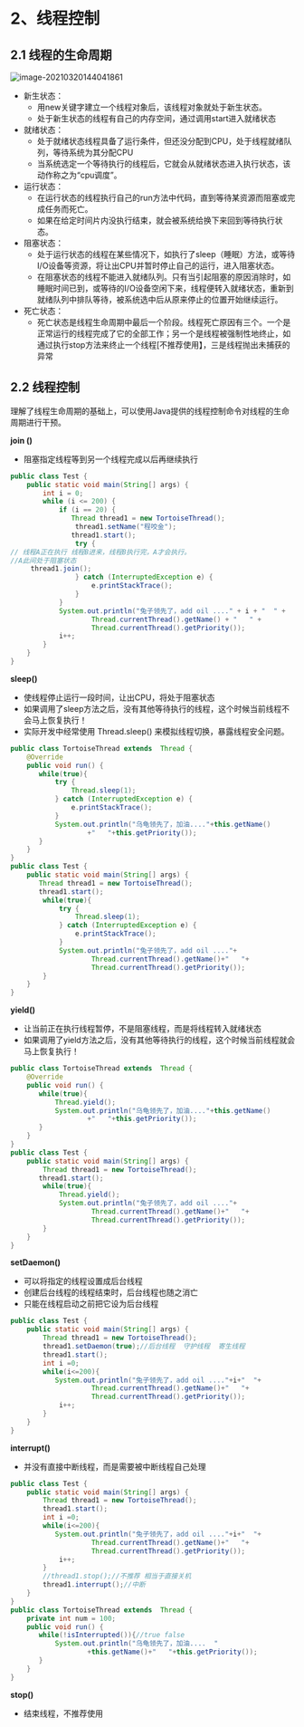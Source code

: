 # 2、线程控制

## 2.1 线程的生命周期

![image-20210320144041861](https://gitee.com/HappyBinbin/pcigo/raw/master/pic/20210320144042.png)

- 新生状态：
    - 用new关键字建立一个线程对象后，该线程对象就处于新生状态。
    - 处于新生状态的线程有自己的内存空间，通过调用start进入就绪状态
- 就绪状态：
    - 处于就绪状态线程具备了运行条件，但还没分配到CPU，处于线程就绪队列，等待系统为其分配CPU
    - 当系统选定一个等待执行的线程后，它就会从就绪状态进入执行状态，该动作称之为“cpu调度”。
- 运行状态：
    - 在运行状态的线程执行自己的run方法中代码，直到等待某资源而阻塞或完成任务而死亡。
    - 如果在给定时间片内没执行结束，就会被系统给换下来回到等待执行状态。
- 阻塞状态：
    - 处于运行状态的线程在某些情况下，如执行了sleep（睡眠）方法，或等待I/O设备等资源，将让出CPU并暂时停止自己的运行，进入阻塞状态。 
    - 在阻塞状态的线程不能进入就绪队列。只有当引起阻塞的原因消除时，如睡眠时间已到，或等待的I/O设备空闲下来，线程便转入就绪状态，重新到就绪队列中排队等待，被系统选中后从原来停止的位置开始继续运行。
- 死亡状态：
    - 死亡状态是线程生命周期中最后一个阶段。线程死亡原因有三个。一个是正常运行的线程完成了它的全部工作；另一个是线程被强制性地终止，如通过执行stop方法来终止一个线程[不推荐使用】，三是线程抛出未捕获的异常

## 2.2 线程控制

理解了线程生命周期的基础上，可以使用Java提供的线程控制命令对线程的生命周期进行干预。

**join ()**

- 阻塞指定线程等到另一个线程完成以后再继续执行 

```java
public class Test {
    public static void main(String[] args) {
        int i = 0;
        while (i <= 200) {
            if (i == 20) {
               Thread thread1 = new TortoiseThread();
                thread1.setName("程咬金");
               thread1.start();
                try {
// 线程A正在执行 线程B进来，线程B执行完，A才会执行。
//A此间处于阻塞状态
     thread1.join();
                } catch (InterruptedException e) {
                    e.printStackTrace();
                }
            }
            System.out.println("兔子领先了，add oil ...." + i + "  " +
                    Thread.currentThread().getName() + "   " +
                    Thread.currentThread().getPriority());
            i++;
        }
    }
}
```

**sleep()** 

- 使线程停止运行一段时间，让出CPU，将处于阻塞状态
- 如果调用了sleep方法之后，没有其他等待执行的线程，这个时候当前线程不会马上恢复执行！
- 实际开发中经常使用 Thread.sleep() 来模拟线程切换，暴露线程安全问题。

```java
public class TortoiseThread extends  Thread {
    @Override
    public void run() {
       while(true){
           try {
               Thread.sleep(1);
           } catch (InterruptedException e) {
               e.printStackTrace();
           }
           System.out.println("乌龟领先了，加油...."+this.getName()
                   +"   "+this.getPriority());
       }
    }
}
public class Test {
    public static void main(String[] args) {
       Thread thread1 = new TortoiseThread();
       thread1.start();
        while(true){
            try {
                Thread.sleep(1);
            } catch (InterruptedException e) {
                e.printStackTrace();
            }
            System.out.println("兔子领先了，add oil ...."+
                    Thread.currentThread().getName()+"   "+
                    Thread.currentThread().getPriority());
        }
    }
}
```

**yield()** 

- 让当前正在执行线程暂停，不是阻塞线程，而是将线程转入就绪状态
- 如果调用了yield方法之后，没有其他等待执行的线程，这个时候当前线程就会马上恢复执行！

```java
public class TortoiseThread extends  Thread {
    @Override
    public void run() {
       while(true){
           Thread.yield();
           System.out.println("乌龟领先了，加油...."+this.getName()
                   +"   "+this.getPriority());
       }
    }
}
public class Test {
    public static void main(String[] args) {
        Thread thread1 = new TortoiseThread();
       thread1.start();
        while(true){
            Thread.yield();
            System.out.println("兔子领先了，add oil ...."+
                    Thread.currentThread().getName()+"   "+
                    Thread.currentThread().getPriority());
        }
    }
}
```

**setDaemon()** 

- 可以将指定的线程设置成后台线程
- 创建后台线程的线程结束时，后台线程也随之消亡
- 只能在线程启动之前把它设为后台线程 

```java
public class Test {
    public static void main(String[] args) {
        Thread thread1 = new TortoiseThread();
        thread1.setDaemon(true);//后台线程  守护线程  寄生线程
        thread1.start();
        int i =0;
        while(i<=200){
           System.out.println("兔子领先了，add oil ...."+i+"  "+
                    Thread.currentThread().getName()+"   "+
                    Thread.currentThread().getPriority());
            i++;
        }
    }
}
```

**interrupt()**

- 并没有直接中断线程，而是需要被中断线程自己处理

```java
public class Test {
    public static void main(String[] args) {
        Thread thread1 = new TortoiseThread();
        thread1.start();
        int i =0;
        while(i<=200){
           System.out.println("兔子领先了，add oil ...."+i+"  "+
                    Thread.currentThread().getName()+"   "+
                    Thread.currentThread().getPriority());
            i++;
        }
        //thread1.stop();//不推荐 相当于直接关机
        thread1.interrupt();//中断
    }
}
public class TortoiseThread extends  Thread {
    private int num = 100;
    public void run() {
       while(!isInterrupted()){//true false
           System.out.println("乌龟领先了，加油....  "
                   +this.getName()+"   "+this.getPriority());
       }
    }
}
```

**stop()**

- 结束线程，不推荐使用









